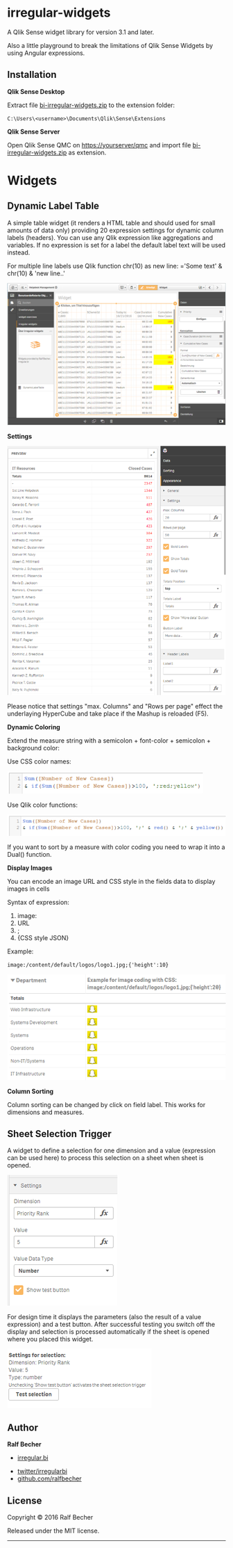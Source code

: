 # irregular-widgets

A Qlik Sense widget library for version 3.1 and later.

Also a little playground to break the limitations of Qlik Sense Widgets by using Angular expressions.

## Installation

**Qlik Sense Desktop**

Extract file [bi-irregular-widgets.zip](bi-irregular-widgets.zip) to the extension folder: 

```
C:\Users\<username>\Documents\Qlik\Sense\Extensions
```

**Qlik Sense Server**

Open Qlik Sense QMC on [https://yourserver/qmc](https://yourserver/qmc) and import file [bi-irregular-widgets.zip](bi-irregular-widgets.zip) as extension.

# Widgets

## Dynamic Label Table

A simple table widget (it renders a HTML table and should used for small amounts of data only) providing 20 expression settings for dynamic column labels (headers). You can use any Qlik expression like aggregations and variables. If no expression is set for a label the default label text will be used instead.

For multiple line labels use Qlik function chr(10) as new line: ='Some text' & chr(10) & 'new line..'

![DynamicLabelTableWidget](img/DynamicLabelTableWidget.png)

**Settings**

![DynamicLabelTableSettings](img/DynamicLabelTableSettings.png)

Please notice that settings "max. Columns" and "Rows per page" effect the underlaying HyperCube and take place if the Mashup is reloaded (F5).

**Dynamic Coloring**

Extend the measure string with a semicolon + font-color + semicolon + background color:

Use CSS color names:

![DynamicLabelTableColoring1](img/DynamicLabelTableColoring1.png)

Use Qlik color functions:

![DynamicLabelTableColoring2](img/DynamicLabelTableColoring2.png)

If you want to sort by a measure with color coding you need to wrap it into a Dual() function.

**Display Images**

You can encode an image URL and CSS style in the fields data to display images in cells

Syntax of expression:

1. image:
2. URL
3. ;
4. {CSS style JSON}


Example:

```
image:/content/default/logos/logo1.jpg;{'height':10}
```

![DynamicLabelTableImage](img/DynamicLabelTableImage.png)

**Column Sorting**

Column sorting can be changed by click on field label. This works for dimensions and measures.

## Sheet Selection Trigger

A widget to define a selection for one dimension and a value (expression can be used here) to process this selection on a sheet when sheet is opened.

![DynamicLabelTableImage](img/SheetSelectionTriggerSettings.png)

For design time it displays the parameters (also the result of a value expression) and a test button. After successful testing you switch off the display and selection is processed automatically if the sheet is opened where you placed this widget.

![DynamicLabelTableImage](img/SheetSelectionTriggerWidget.png)

## Author

**Ralf Becher**

+ [irregular.bi](http://irregular.bi)
* [twitter/irregularbi](http://twitter.com/irregularbi)
* [github.com/ralfbecher](http://github.com/ralfbecher)

## License

Copyright © 2016 Ralf Becher

Released under the MIT license.

***